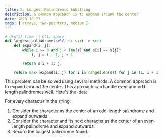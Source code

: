 ```yaml
---
title: 5. Longest Palindromic Substring
description: a common approach is to expand around the center
date: 2023-10-27
tags: [ arrays, two-pointers, medium ]
---
```


```python
# O(n^2) time || O(1) space
def longest_palindrome(self, s: str) -> str:
    def expand(i, j):
        while i >= 0 and j < len(s) and s[i] == s[j]:
            i, j = i - 1, j + 1

        return s[i + 1: j]

    return max([expand(i, j) for i in range(len(s)) for j in (i, i + 1)], key=len)
```

This problem can be solved using several methods. A common approach is to expand around the center. This approach can
handle even and odd length palindromes well. Here's the idea:

For every character in the string:

1) Consider the character as the center of an odd-length palindrome and expand outwards.
2) Consider the character and its next character as the center of an even-length palindrome and expand outwards.
3) Record the longest palindrome found.
